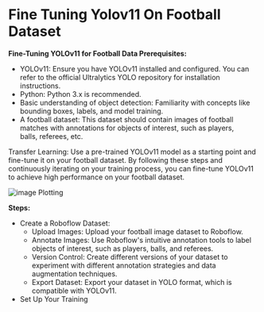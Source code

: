 # Fine Tuning Yolov11 On Football Dataset

**Fine-Tuning YOLOv11 for Football Data
Prerequisites:**
 * YOLOv11: Ensure you have YOLOv11 installed and configured. You can refer to the official Ultralytics YOLO repository for installation instructions.
 * Python: Python 3.x is recommended.
 * Basic understanding of object detection: Familiarity with concepts like bounding boxes, labels, and model training.
 * A football dataset: This dataset should contain images of football matches with annotations for objects of interest, such as players, balls, referees, etc.

Transfer Learning: Use a pre-trained YOLOv11 model as a starting point and fine-tune it on your football dataset.
By following these steps and continuously iterating on your training process, you can fine-tune YOLOv11 to achieve high performance on your football dataset.

![image Plotting]('images/imgPlot.png')

**Steps:**
 * Create a Roboflow Dataset:
   * Upload Images: Upload your football image dataset to Roboflow.
   * Annotate Images: Use Roboflow's intuitive annotation tools to label objects of interest, such as players, balls, and referees.
   * Version Control: Create different versions of your dataset to experiment with different annotation strategies and data augmentation techniques.
   * Export Dataset: Export your dataset in YOLO format, which is compatible with YOLOv11.
 * Set Up Your Training